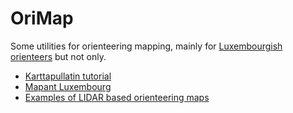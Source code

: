 # OriMap

Some utilities for orienteering mapping, mainly for [Luxembourgish orienteers](https://orienteering.lu/) but not only.

- [Karttapullatin tutorial](docs/howtoactlidar)
- [Mapant Luxembourg](docs/mapant)
- [Examples of LIDAR based orienteering maps](docs/lidaroutputs)
